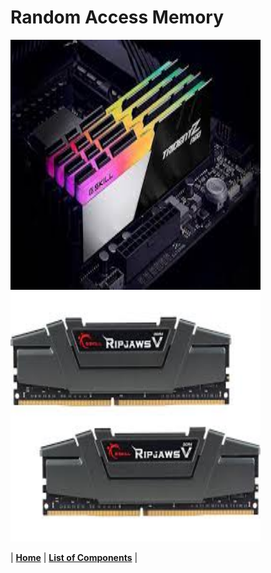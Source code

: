 # Random Access Memory




<img src="https://github.com/Chogue7809/Computer-Architecture/blob/main/images/Ram.jpg" width="400" height="400">
<img src="https://github.com/Chogue7809/Computer-Architecture/blob/main/images/ram2.jpg" width="400" height="400">





| [**Home**](README.md) | [**List of Components**](listofcomponents.md) |
